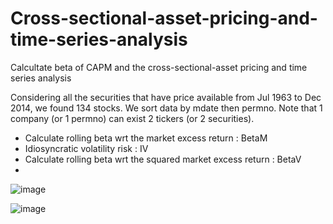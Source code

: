 # Cross-sectional-asset-pricing-and-time-series-analysis
Calcultate beta of CAPM and the cross-sectional-asset pricing and time series analysis

Considering all the securities that have price available from Jul 1963 to Dec 2014, we found 134 stocks. We sort data by mdate then permno. Note that 1 company (or 1 permno) can exist 2 tickers (or 2 securities).
-	Calculate rolling beta wrt the market excess return : BetaM
-	Idiosyncratic volatility risk : IV
-	Calculate rolling beta wrt the squared market excess return : BetaV
-	
![image](https://user-images.githubusercontent.com/85863661/122009783-b806da00-cdba-11eb-9591-84894ceae602.png)

![image](https://user-images.githubusercontent.com/85863661/122009848-c94fe680-cdba-11eb-8c80-c81469d972e8.png)
